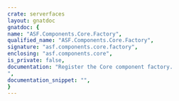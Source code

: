 ```yaml
---
crate: serverfaces
layout: gnatdoc
gnatdoc: {
name: "ASF.Components.Core.Factory",
qualified_name: "ASF.Components.Core.Factory",
signature: "asf.components.core.factory",
enclosing: "asf.components.core",
is_private: false,
documentation: "Register the Core component factory.",
documentation_snippet: "",
}
---
```

